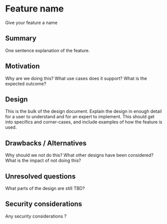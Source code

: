 # Feature name

Give your feature a name

## Summary

One sentence explanation of the feature.

## Motivation

Why are we doing this? What use cases does it support? What is the
expected outcome?

## Design

This is the bulk of the design document. Explain the design in enough
detail for a user to understand and for an expert to implement. This
should get into specifics and corner-cases, and include examples of
how the feature is used.

## Drawbacks / Alternatives

Why should we _not_ do this?
What other designs have been considered? What is the impact of not
doing this?

## Unresolved questions

What parts of the design are still TBD?

## Security considerations

Any security considerations ?
